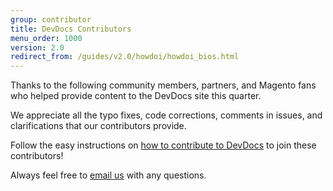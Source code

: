 ```yaml
---
group: contributor
title: DevDocs Contributors
menu_order: 1000
version: 2.0
redirect_from: /guides/v2.0/howdoi/howdoi_bios.html
---
```


Thanks to the following community members, partners, and Magento fans who helped provide content to the DevDocs site this quarter.

We appreciate all the typo fixes, code corrections, comments in issues, and clarifications that our contributors provide.

Follow the easy instructions on [how to contribute to DevDocs][0] to join these contributors!

Always feel free to [email us][1] with any questions.

<div class="devdocs-contributors"></div>


[0]: https://github.com/magento/devdocs/blob/master/.github/CONTRIBUTING.md
[1]: mailto:DL-Magento-Doc-Feedback@magento.com
